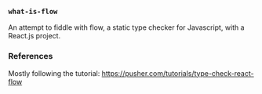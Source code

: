 ### `what-is-flow`

An attempt to fiddle with flow, a static type checker for Javascript, with a React.js project.

### References

Mostly following the tutorial: https://pusher.com/tutorials/type-check-react-flow
